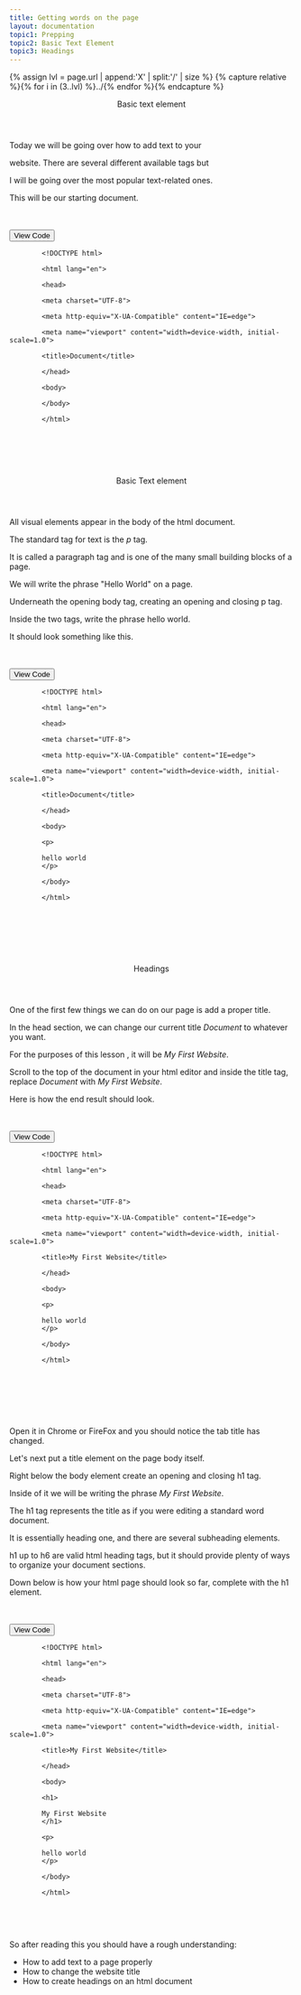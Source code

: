 ```yaml
---
title: Getting words on the page
layout: documentation
topic1: Prepping
topic2: Basic Text Element
topic3: Headings
---
```

{% assign lvl = page.url | append:'X' | split:'/' | size %}
{% capture relative %}{% for i in (3..lvl) %}../{% endfor %}{% endcapture %}

<section id="prepping" class="main-section">

<header>
  <p>Basic text element</p>
</header>
<p>Today we will be going over how to add text to your</p>
<p>website. There are several different available tags but</p>
<p>I will be going over the most popular text-related ones.</p>

<p>This will be our starting document. </p>

<br/>
<br/>
<button class="collapsible">View Code</button>
<div class="content">
  <code>
        &lt;!DOCTYPE html&gt;<br/>
        &lt;html lang=&quot;en&quot;&gt;<br/>
        &lt;head&gt;<br />
        &lt;meta charset=&quot;UTF-8&quot;&gt;<br />
        &lt;meta http-equiv=&quot;X-UA-Compatible&quot; content=&quot;IE=edge&quot;&gt;<br />
        &lt;meta name=&quot;viewport&quot; content=&quot;width=device-width, initial-scale=1.0&quot;&gt;<br />
        &lt;title&gt;Document&lt;/title&gt;<br />
        &lt;/head&gt;<br />
        &lt;body&gt;<br />
        &lt;/body&gt;<br />
        &lt;/html&gt;<br />
  </code>
</div>
<br/>
<br/>
</section>
<br/>
<section id="basic_text_element" class="main-section">

<header>
  <p>Basic Text element</p>
</header>

<p>All visual elements appear in the body of the html
document.</p>

<p>The standard tag for text is the <em>p</em> tag.</p>

<p>It is called a paragraph tag and is one of the many
small building blocks of a page. </p>

<p>We will write the phrase "Hello World" on a page.</p>

<p>Underneath the opening body tag, creating an opening and closing
p tag.</p>

<p>Inside the two tags, write the phrase hello world.</p>

<p>It should look something like this. </p>
<br/>
<br/>
<button class="collapsible">View Code</button>
<div class="content">
  <code>
        &lt;!DOCTYPE html&gt;<br/>
        &lt;html lang=&quot;en&quot;&gt;<br/>
        &lt;head&gt;<br />
        &lt;meta charset=&quot;UTF-8&quot;&gt;<br />
        &lt;meta http-equiv=&quot;X-UA-Compatible&quot; content=&quot;IE=edge&quot;&gt;<br />
        &lt;meta name=&quot;viewport&quot; content=&quot;width=device-width, initial-scale=1.0&quot;&gt;<br />
        &lt;title&gt;Document&lt;/title&gt;<br />
        &lt;/head&gt;<br />
        &lt;body&gt;<br />
        &lt;p&gt;<br />
        hello world
        &lt;/p&gt;<br />
        &lt;/body&gt;<br />
        &lt;/html&gt;<br />
  </code>
</div>
<br/>
<br/>
</section>
<br/>
<br/>
<section id="headings" class="main-section">

<header>
  <p>Headings</p>
</header>
<p>One of the first few things we can do on our page is add
a proper title.</p>
<p>In the head section, we can change our current title <em>Document</em>
to whatever you want.</p>
<p>For the purposes of this lesson , it will be <em>My First Website</em>.</p>
<p>Scroll to the top of the document in your html editor and inside the title tag,
replace <em>Document</em> with <em>My First Website</em>.
<p>Here is how the end result should look.</p>
<br/>
<br/>
<button class="collapsible">View Code</button>
<div class="content">
  <code>
        &lt;!DOCTYPE html&gt;<br/>
        &lt;html lang=&quot;en&quot;&gt;<br/>
        &lt;head&gt;<br />
        &lt;meta charset=&quot;UTF-8&quot;&gt;<br />
        &lt;meta http-equiv=&quot;X-UA-Compatible&quot; content=&quot;IE=edge&quot;&gt;<br />
        &lt;meta name=&quot;viewport&quot; content=&quot;width=device-width, initial-scale=1.0&quot;&gt;<br />
        &lt;title&gt;My First Website&lt;/title&gt;<br />
        &lt;/head&gt;<br />
        &lt;body&gt;<br />
        &lt;p&gt;<br />
        hello world
        &lt;/p&gt;<br />
        &lt;/body&gt;<br />
        &lt;/html&gt;<br />
  </code>
</div>
<br/>
<br/>
</section>
<br/>
<br/>
<p>Open it in Chrome or FireFox and you should notice the tab title has changed.</p>
<p>Let's next put a title element on the page body itself.</p>
<p>Right below the body element create an opening and closing h1 tag.</p>
<p>Inside of it we will be writing the phrase <em>My First Website</em>.</p>
<p>The h1 tag represents the title as if you were editing a standard word document.</p>
<p>It is essentially heading one, and there are several subheading elements.</p>
<p>h1 up to h6 are valid html heading tags, but it should provide plenty of ways to organize
your document sections.</p>
<p>Down below is how your html page should look so far, complete with the h1 element.</p>
<br/>
<br/>
<button class="collapsible">View Code</button>
<div class="content">
  <code>
        &lt;!DOCTYPE html&gt;<br/>
        &lt;html lang=&quot;en&quot;&gt;<br/>
        &lt;head&gt;<br />
        &lt;meta charset=&quot;UTF-8&quot;&gt;<br />
        &lt;meta http-equiv=&quot;X-UA-Compatible&quot; content=&quot;IE=edge&quot;&gt;<br />
        &lt;meta name=&quot;viewport&quot; content=&quot;width=device-width, initial-scale=1.0&quot;&gt;<br />
        &lt;title&gt;My First Website&lt;/title&gt;<br />
        &lt;/head&gt;<br />
        &lt;body&gt;<br />
        &lt;h1&gt;<br />
        My First Website
        &lt;/h1&gt;<br />
        &lt;p&gt;<br />
        hello world
        &lt;/p&gt;<br />
        &lt;/body&gt;<br />
        &lt;/html&gt;<br />
  </code>
</div>
<br/>
<br/>
<p>So after reading this you should have a rough understanding:</p>

<ul>
  <li>How to add text to a page properly</li>
  <li>How to change the website title</li>
  <li>How to create headings on an html document</li>
</ul>
</section>
